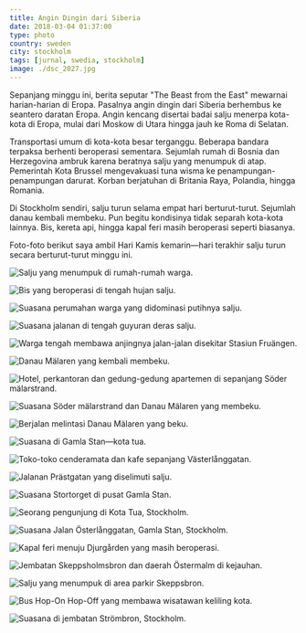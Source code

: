 ```yaml
---
title: Angin Dingin dari Siberia
date: 2018-03-04 01:37:00
type: photo
country: sweden
city: stockholm
tags: [jurnal, swedia, stockholm]
image: ./dsc_2027.jpg
---
```

Sepanjang minggu ini, berita seputar "The Beast from the East" mewarnai harian-harian di Eropa. Pasalnya angin dingin dari Siberia berhembus ke seantero daratan Eropa. Angin kencang disertai badai salju menerpa kota-kota di Eropa, mulai dari Moskow di Utara hingga jauh ke Roma di Selatan.

Transportasi umum di kota-kota besar terganggu. Beberapa bandara terpaksa berhenti beroperasi sementara. Sejumlah rumah di Bosnia dan Herzegovina ambruk karena beratnya salju yang menumpuk di atap. Pemerintah Kota Brussel mengevakuasi tuna wisma ke penampungan-penampungan darurat. Korban berjatuhan di Britania Raya, Polandia, hingga Romania.

Di Stockholm sendiri, salju turun selama empat hari berturut-turut. Sejumlah danau kembali membeku. Pun begitu kondisinya tidak separah kota-kota lainnya. Bis, kereta api, hingga kapal feri masih beroperasi seperti biasanya.

Foto-foto berikut saya ambil Hari Kamis kemarin—hari terakhir salju turun secara berturut-turut minggu ini.

![Salju yang menumpuk di rumah-rumah warga.](./dsc_2020.jpg)

![Bis yang beroperasi di tengah hujan salju.](./dsc_2022.jpg)

![Suasana perumahan warga yang didominasi putihnya salju.](./dsc_2025.jpg)

![Suasana jalanan di tengah guyuran deras salju.](./dsc_2027.jpg)

![Warga tengah membawa anjingnya jalan-jalan disekitar Stasiun Fruängen.](./dsc_2030.jpg)

![Danau Mälaren yang kembali membeku.](./dsc_2033.jpg)

![Hotel, perkantoran dan gedung-gedung apartemen di sepanjang Söder mälarstrand.](./dsc_2035.jpg)

![Suasana Söder mälarstrand dan Danau Mälaren yang membeku.](./dsc_2036.jpg)

![Berjalan melintasi Danau Mälaren yang beku.](./dsc_2038.jpg)

![Suasana di Gamla Stan—kota tua.](./dsc_2044.jpg)

![Toko-toko cenderamata dan kafe sepanjang Västerlånggatan.](./dsc_2046.jpg)

![Jalanan Prästgatan yang diselimuti salju.](./dsc_2056.jpg)

![Suasana Stortorget di pusat Gamla Stan.](./dsc_2057.jpg)

![Seorang pengunjung di Kota Tua, Stockholm.](./dsc_2068.jpg)

![Suasana Jalan Österlånggatan, Gamla Stan, Stockholm.](./dsc_2069.jpg)

![Kapal feri menuju Djurgården yang masih beroperasi.](./dsc_2073.jpg)

![Jembatan Skeppsholmsbron dan daerah Östermalm di kejauhan.](./dsc_2078.jpg)

![Salju yang menumpuk di area parkir Skeppsbron.](./dsc_2080.jpg)

![Bus Hop-On Hop-Off yang membawa wisatawan keliling kota.](./dsc_2095.jpg)

![Suasana di jembatan Strömbron, Stockholm.](./dsc_2099.jpg)
